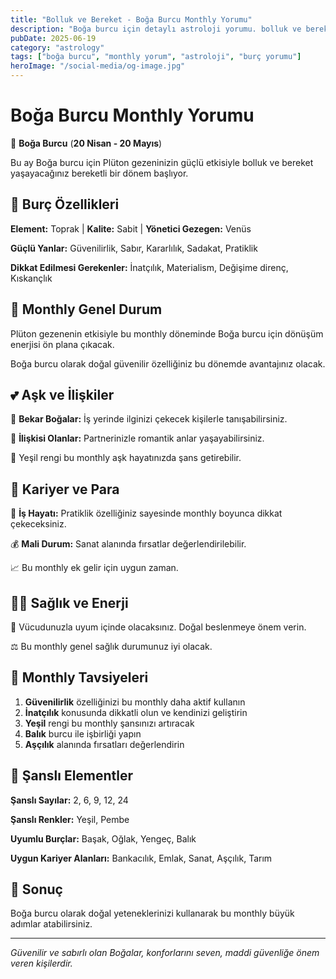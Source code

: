 ```yaml
---
title: "Bolluk ve Bereket - Boğa Burcu Monthly Yorumu"
description: "Boğa burcu için detaylı astroloji yorumu. bolluk ve bereket konusunda rehberlik."
pubDate: 2025-06-19
category: "astrology"
tags: ["boğa burcu", "monthly yorum", "astroloji", "burç yorumu"]
heroImage: "/social-media/og-image.jpg"
---
```


# Boğa Burcu Monthly Yorumu

🐂 **Boğa Burcu** (**20 Nisan - 20 Mayıs**)

Bu ay Boğa burcu için Plüton gezeninizin güçlü etkisiyle bolluk ve bereket yaşayacağınız bereketli bir dönem başlıyor.

## 🌟 Burç Özellikleri

**Element:** Toprak | **Kalite:** Sabit | **Yönetici Gezegen:** Venüs

**Güçlü Yanlar:** Güvenilirlik, Sabır, Kararlılık, Sadakat, Pratiklik

**Dikkat Edilmesi Gerekenler:** İnatçılık, Materialism, Değişime direnç, Kıskançlık

## 💫 Monthly Genel Durum

Plüton gezenenin etkisiyle bu monthly döneminde Boğa burcu için dönüşüm enerjisi ön plana çıkacak.

Boğa burcu olarak doğal güvenilir özelliğiniz bu dönemde avantajınız olacak.

## 💕 Aşk ve İlişkiler

💖 **Bekar Boğalar:** İş yerinde ilginizi çekecek kişilerle tanışabilirsiniz.

💑 **İlişkisi Olanlar:** Partnerinizle romantik anlar yaşayabilirsiniz.

🌹 Yeşil rengi bu monthly aşk hayatınızda şans getirebilir.

## 💼 Kariyer ve Para

🚀 **İş Hayatı:** Pratiklik özelliğiniz sayesinde monthly boyunca dikkat çekeceksiniz.

💰 **Mali Durum:** Sanat alanında fırsatlar değerlendirilebilir.

📈 Bu monthly ek gelir için uygun zaman.

## 🏃‍♀️ Sağlık ve Enerji

🌱 Vücudunuzla uyum içinde olacaksınız. Doğal beslenmeye önem verin.

⚖️ Bu monthly genel sağlık durumunuz iyi olacak.

## 🎯 Monthly Tavsiyeleri

1. **Güvenilirlik** özelliğinizi bu monthly daha aktif kullanın
2. **İnatçılık** konusunda dikkatli olun ve kendinizi geliştirin
3. **Yeşil** rengi bu monthly şansınızı artıracak
4. **Balık** burcu ile işbirliği yapın
5. **Aşçılık** alanında fırsatları değerlendirin

## 🔮 Şanslı Elementler

**Şanslı Sayılar:** 2, 6, 9, 12, 24

**Şanslı Renkler:** Yeşil, Pembe

**Uyumlu Burçlar:** Başak, Oğlak, Yengeç, Balık

**Uygun Kariyer Alanları:** Bankacılık, Emlak, Sanat, Aşçılık, Tarım

## 💫 Sonuç

Boğa burcu olarak doğal yeteneklerinizi kullanarak bu monthly büyük adımlar atabilirsiniz.

---

*Güvenilir ve sabırlı olan Boğalar, konforlarını seven, maddi güvenliğe önem veren kişilerdir.*
